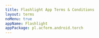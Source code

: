 ```yaml
---
title: Flashlight App Terms & Conditions
layout: terms
noMenu: true
appName: Flashlight
appPackage: pl.acform.android.torch
---
```

